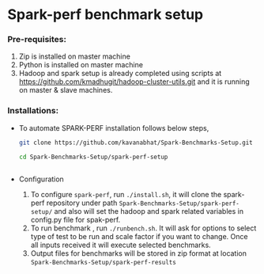 # Spark-perf benchmark setup

### Pre-requisites:
1. Zip is installed on master machine 
2. Python is installed on master machine
2. Hadoop and spark setup is already completed using scripts at https://github.com/kmadhugit/hadoop-cluster-utils.git  and it is running on master & slave machines.


### Installations:

* To automate SPARK-PERF installation follows below steps,

  ```bash
  git clone https://github.com/kavanabhat/Spark-Benchmarks-Setup.git
  
  cd Spark-Benchmarks-Setup/spark-perf-setup
 
  ```
    
* Configuration

   1. To configure `spark-perf`, run `./install.sh`, it will clone the spark-perf repository under path `Spark-Benchmarks-Setup/spark-perf-setup/` and also will set the hadoop and spark related variables in config.py file for spak-perf.
   2. To run benchmark , run `./runbench.sh`. It will ask for options to select type of test to be run and scale factor if you want to change. Once all inputs received it will execute selected benchmarks.
   3. Output files for benchmarks will be stored in zip format at location `Spark-Benchmarks-Setup/spark-perf-results`
      
  ```

